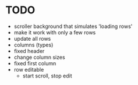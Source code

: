 # TODO

- scroller background that simulates 'loading rows'
- make it work with only a few rows
- update all rows
- columns (types)
- fixed header
- change column sizes
- fixed first column
- row editable
  - start scroll, stop edit

